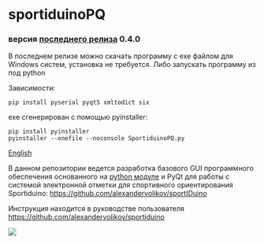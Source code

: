 ﻿# sportiduinoPQ

### версия [последнего релиза](https://github.com/alexandervolikov/SportiduinoPQ/releases) 0.4.0

В последнем релизе можно скачать программу с exe файлом для Windows систем, установка не требуется. Либо запускать программу из под python

Зависимости:

```commandline
pip install pyserial pyqt5 xmltodict six
```

exe сгенерирован с помощью pyinstaller:

```commandline
pip install pyinstaller
pyinstaller --onefile --noconsole SportiduinoPQ.py
```

[English](https://github.com/alexandervolikov/SportiduinoPQ/blob/master/README.md)

В данном репозитории ведется разработка базового GUI программного обеспечения основанного на [python модуле](https://github.com/alexandervolikov/sportiduinoPython) и PyQt для работы с системой электронной отметки для спортивного ориентирования Sportiduino: https://github.com/alexandervolikov/sportIDuino

Инструкция находится в руководстве пользователя https://github.com/alexandervolikov/sportiduino

![](https://raw.githubusercontent.com/alexandervolikov/SportiduinoPQ/master/image/main1.JPG)